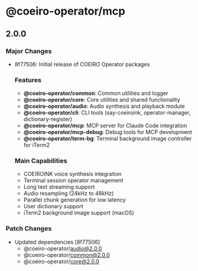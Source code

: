 # @coeiro-operator/mcp

## 2.0.0

### Major Changes

- 8f77506: Initial release of COEIRO Operator packages

  ### Features
  - **@coeiro-operator/common**: Common utilities and logger
  - **@coeiro-operator/core**: Core utilities and shared functionality
  - **@coeiro-operator/audio**: Audio synthesis and playback module
  - **@coeiro-operator/cli**: CLI tools (say-coeiroink, operator-manager, dictionary-register)
  - **@coeiro-operator/mcp**: MCP server for Claude Code integration
  - **@coeiro-operator/mcp-debug**: Debug tools for MCP development
  - **@coeiro-operator/term-bg**: Terminal background image controller for iTerm2

  ### Main Capabilities
  - COEIROINK voice synthesis integration
  - Terminal session operator management
  - Long text streaming support
  - Audio resampling (24kHz to 48kHz)
  - Parallel chunk generation for low latency
  - User dictionary support
  - iTerm2 background image support (macOS)

### Patch Changes

- Updated dependencies [8f77506]
  - @coeiro-operator/audio@2.0.0
  - @coeiro-operator/common@2.0.0
  - @coeiro-operator/core@2.0.0
